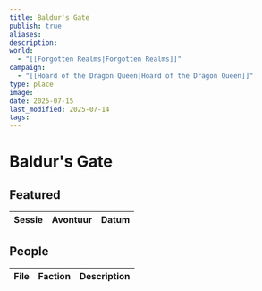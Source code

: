 ```yaml
---
title: Baldur's Gate
publish: true
aliases: 
description: 
world:
  - "[[Forgotten Realms|Forgotten Realms]]"
campaign:
  - "[[Hoard of the Dragon Queen|Hoard of the Dragon Queen]]"
type: place
image: 
date: 2025-07-15
last_modified: 2025-07-14
tags: 
---
```

# Baldur's Gate
## Featured
| Sessie | Avontuur | Datum |
| ------ | -------- | ----- |

## People
| File | Faction | Description |
| ---- | ------- | ----------- |

